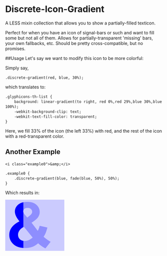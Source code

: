 # Discrete-Icon-Gradient
A LESS mixin collection that allows you to show a partially-filled texticon.

Perfect for when you have an icon of signal-bars or such and want to fill some but not all of them. Allows for partially-transparent 'missing' bars, your own fallbacks, etc. Should be pretty cross-compatible, but no promises.


##Usage
Let's say we want to modify this icon to be more colorful:

Simply say, 
```
.discrete-gradient(red, blue, 30%);
```
which translates to:
```
.glyphicons-th-list {
    background: linear-gradient(to right, red 0%,red 29%,blue 30%,blue 100%);
    -webkit-background-clip: text;
    -webkit-text-fill-color: transparent;
}
```


Here, we fill 33% of the icon (the left 33%) with red, and the rest of the icon with a red-transparent color.

## Another Example
```
<i class="example0">&amp;</i>
```

```
.example0 {
    .discrete-gradient(blue, fade(blue, 50%), 50%);
}
```

Which results in: 

![image](example0.png)
